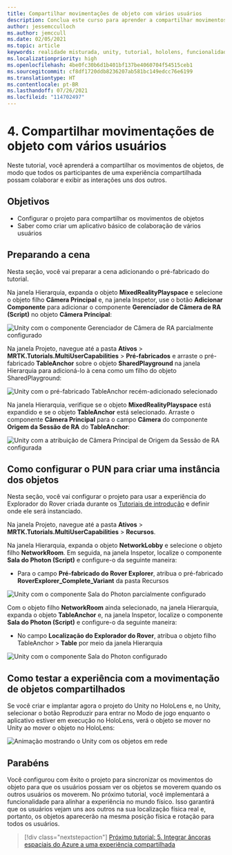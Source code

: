 ```yaml
---
title: Compartilhar movimentações de objeto com vários usuários
description: Conclua este curso para aprender a compartilhar movimentos de objetos com vários usuários em um aplicativo do HoloLens 2.
author: jessemcculloch
ms.author: jemccull
ms.date: 02/05/2021
ms.topic: article
keywords: realidade misturada, unity, tutorial, hololens, funcionalidades de multiusuários, Photon, MRTK, kit de ferramentas de realidade misturada, UWP, âncoras espaciais do Azure
ms.localizationpriority: high
ms.openlocfilehash: 4be0fc30b6d1b401bf137be4060704f54515ceb1
ms.sourcegitcommit: cf8df1720ddb8236207ab581bc149edcc76e6199
ms.translationtype: HT
ms.contentlocale: pt-BR
ms.lasthandoff: 07/26/2021
ms.locfileid: "114702497"
---
```

# <a name="4-sharing-object-movements-with-multiple-users"></a>4. Compartilhar movimentações de objeto com vários usuários

Neste tutorial, você aprenderá a compartilhar os movimentos de objetos, de modo que todos os participantes de uma experiência compartilhada possam colaborar e exibir as interações uns dos outros.

## <a name="objectives"></a>Objetivos

* Configurar o projeto para compartilhar os movimentos de objetos
* Saber como criar um aplicativo básico de colaboração de vários usuários

## <a name="preparing-the-scene"></a>Preparando a cena

Nesta seção, você vai preparar a cena adicionando o pré-fabricado do tutorial.

Na janela Hierarquia, expanda o objeto **MixedRealityPlayspace** e selecione o objeto filho **Câmera Principal** e, na janela Inspetor, use o botão **Adicionar Componente** para adicionar o componente **Gerenciador de Câmera de RA (Script)** no objeto **Câmera Principal**:

![Unity com o componente Gerenciador de Câmera de RA parcialmente configurado](images/mr-learning-sharing/sharing-04-section1-step1-0.png)

Na janela Projeto, navegue até a pasta **Ativos** > **MRTK.Tutorials.MultiUserCapabilities** > **Pré-fabricados** e arraste o pré-fabricado **TableAnchor** sobre o objeto **SharedPlayground** na janela Hierarquia para adicioná-lo à cena como um filho do objeto SharedPlayground:

![Unity com o pré-fabricado TableAnchor recém-adicionado selecionado](images/mr-learning-sharing/sharing-04-section1-step1-1.png)

Na janela Hierarquia, verifique se o objeto **MixedRealityPlayspace** está expandido e se o objeto **TableAnchor** está selecionado. Arraste o componente **Câmera Principal** para o campo **Câmera** do componente **Origem da Sessão de RA** do **TableAnchor**:

![Unity com a atribuição de Câmera Principal de Origem da Sessão de RA configurada](images/mr-learning-sharing/sharing-04-section1-step1-2.png)

## <a name="configuring-pun-to-instantiate-the-objects"></a>Como configurar o PUN para criar uma instância dos objetos

Nesta seção, você vai configurar o projeto para usar a experiência do Explorador do Rover criada durante os [Tutoriais de introdução](mr-learning-base-01.md) e definir onde ele será instanciado.

Na janela Projeto, navegue até a pasta **Ativos** > **MRTK.Tutorials.MultiUserCapabilities** > **Recursos**.

Na janela Hierarquia, expanda o objeto **NetworkLobby** e selecione o objeto filho **NetworkRoom**. Em seguida, na janela Inspetor, localize o componente **Sala do Photon (Script)** e configure-o da seguinte maneira:

* Para o campo **Pré-fabricado do Rover Explorer**, atribua o pré-fabricado **RoverExplorer_Complete_Variant** da pasta Recursos

![Unity com o componente Sala do Photon parcialmente configurado](images/mr-learning-sharing/sharing-04-section2-step1-1.png)

Com o objeto filho **NetworkRoom** ainda selecionado, na janela Hierarquia, expanda o objeto **TableAnchor** e, na janela Inspetor, localize o componente **Sala do Photon (Script)** e configure-o da seguinte maneira:

* No campo **Localização do Explorador do Rover**, atribua o objeto filho TableAnchor > **Table** por meio da janela Hierarquia

![Unity com o componente Sala do Photon configurado](images/mr-learning-sharing/sharing-04-section2-step1-2.png)

## <a name="trying-the-experience-with-shared-object-movement"></a>Como testar a experiência com a movimentação de objetos compartilhados

Se você criar e implantar agora o projeto do Unity no HoloLens e, no Unity, selecionar o botão Reproduzir para entrar no Modo de jogo enquanto o aplicativo estiver em execução no HoloLens, verá o objeto se mover no Unity ao mover o objeto no HoloLens:

![Animação mostrando o Unity com os objetos em rede](images/mr-learning-sharing/sharing-04-section3-step1-1.gif)

## <a name="congratulations"></a>Parabéns

Você configurou com êxito o projeto para sincronizar os movimentos do objeto para que os usuários possam ver os objetos se moverem quando os outros usuários os moverem. No próximo tutorial, você implementará a funcionalidade para alinhar a experiência no mundo físico. Isso garantirá que os usuários vejam uns aos outros na sua localização física real e, portanto, os objetos aparecerão na mesma posição física e rotação para todos os usuários.

> [!div class="nextstepaction"]
> [Próximo tutorial: 5. Integrar âncoras espaciais do Azure a uma experiência compartilhada](mr-learning-sharing-05.md)
